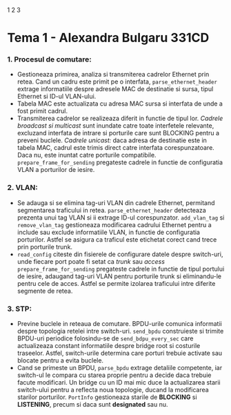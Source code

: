 1 2 3

# Tema 1 - Alexandra Bulgaru 331CD

### 1. Procesul de comutare:
- Gestioneaza primirea, analiza si transmiterea cadrelor Ethernet prin retea. Cand un cadru este primit pe o interfata, `parse_ethernet_header` extrage informatiile despre adresele MAC de destinatie si sursa, tipul Ethernet si ID-ul VLAN-ului.
- Tabela MAC este actualizata cu adresa MAC sursa si interfata de unde a fost primit cadrul.
- Transmiterea cadrelor se realizeaza diferit in functie de tipul lor. _Cadrele broadcast si multicast_ sunt inundate catre toate interfetele relevante, excluzand interfata de intrare si porturile care sunt BLOCKING pentru a preveni buclele. _Cadrele unicast:_ daca adresa de destinatie este in tabela MAC, cadrul este trimis direct catre interfata corespunzatoare. Daca nu, este inuntat catre porturile compatibile. `prepare_frame_for_sending` pregateste cadrele in functie de configuratia VLAN a porturilor de iesire.

### 2. VLAN:
- Se adauga si se elimina tag-uri VLAN din cadrele Ethernet, permitand segmentarea traficului in retea. `parse_ethernet_header` detecteaza prezenta unui tag VLAN si ii extrage ID-ul corespunzator. `add_vlan_tag` si `remove_vlan_tag` gestioneaza modificarea cadrului Ethernet pentru a include sau exclude informatiile VLAN, in functie de configuratia porturilor. Astfel se asigura ca traficul este etichetat corect cand trece prin porturile trunk.
- `read_config` citeste din fisierele de configurare datele despre switch-uri, unde fiecare port poate fi setat ca _trunk_ sau _access_ `prepare_frame_for_sending` pregateste cadrele in functie de tipul portului de iesire, adaugand tag-uri VLAN pentru porturile trunk si eliminandu-le pentru cele de acces. Astfel se permite izolarea traficului intre diferite segmente de retea.

### 3. STP:
- Previne buclele in reteaua de comutare. BPDU-urile comunica informatii despre topologia retelei intre switch-uri. `send_bpdu` construieste si trimite BPDU-uri periodice folosindu-se de `send_bdpu_every_sec` care actualizeaza constant informatiile despre bridge root si costurile traseelor. Astfel, switch-urile determina care porturi trebuie activate sau blocate pentru a evita buclele.
- Cand se primeste un BPDU, `parse_bpdu` extrage detaliile competente, iar switch-ul le compara cu starea proprie pentru a decide daca trebuie facute modificari. Un bridge cu un ID mai mic duce la actualizarea starii switch-ului pentru a reflecta noua topologie, ducand la modificarea starilor porturilor. `PortInfo` gestioneaza starile de **BLOCKING** si **LISTENING**, precum si daca sunt **designated** sau nu.
